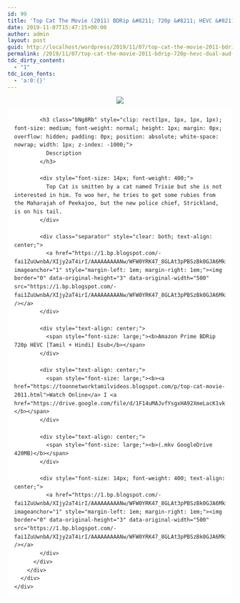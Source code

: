 ```yaml
---
id: 99
title: 'Top Cat The Movie (2011) BDRip &#8211; 720p &#8211; HEVC &#8211; Dual Aud [Tamil + Hindi] &#8211; x264 &#8211; 400MB Esub'
date: 2019-11-07T15:47:15+00:00
author: admin
layout: post
guid: http://localhost/wordpress/2019/11/07/top-cat-the-movie-2011-bdrip-720p-hevc-dual-aud-tamil-hindi-x264-400mb-esub/
permalink: /2019/11/07/top-cat-the-movie-2011-bdrip-720p-hevc-dual-aud-tamil-hindi-x264-400mb-esub/
tdc_dirty_content:
  - "1"
tdc_icon_fonts:
  - 'a:0:{}'
---
```

<div dir="ltr" style="text-align: left;" trbidi="on">
  <div class="separator" style="clear: both; text-align: center;">
    <a href="https://1.bp.blogspot.com/-7s6H9aKmS4w/XYSjfXhGZiI/AAAAAAAAAxw/fDL1dDXuFBcl1Ml4FZI_0h_LV_Z98IS8ACLcBGAsYHQ/s1600/latest-top-cat-movie-review-for-you.png" imageanchor="1" style="margin-left: 1em; margin-right: 1em;"><img border="0" data-original-height="774" data-original-width="1296" src="https://1.bp.blogspot.com/-7s6H9aKmS4w/XYSjfXhGZiI/AAAAAAAAAxw/fDL1dDXuFBcl1Ml4FZI_0h_LV_Z98IS8ACLcBGAsYHQ/s1600/latest-top-cat-movie-review-for-you.png" /></a>
  </div>
  
  <div class="mod" data-hveid="CBQQAA" data-md="50" data-ved="2ahUKEwi1pNnrkd_kAhWHeisKHYZnB1YQkCkwKHoECBQQAA" lang="en-IN" style="background-color: white; border-radius: 8px; clear: none; color: #222222; font-family: arial, sans-serif; font-style: normal; letter-spacing: normal; line-height: 1.57; padding-left: 15px; padding-right: 15px; padding-top: 0px; text-align: left; text-indent: 0px; text-transform: none; white-space: normal; word-spacing: 0px;">
    <div class="PZPZlf hb8SAc kno-fb-ctx" data-attrid="description" data-hveid="CBQQAQ" data-ved="2ahUKEwi1pNnrkd_kAhWHeisKHYZnB1YQziAoADAoegQIFBAB" style="margin: 13px 0px; overflow: hidden;">
      <div class="r-ixxYOv5_U_jk" jsl="$t t-oF0h478wPRI;$x 0;">
        <div class="kno-rdesc r-ihqqE2x8sArc" data-rtid="ihqqE2x8sArc" jsaction="sngtp:r.Eddvt4h-GI8;tp_btn:r.Eddvt4h-GI8" jsl="$t t-JgTEvN6zUII;$x 0;">
          <div>
            <h3 class="bNg8Rb" style="clip: rect(1px, 1px, 1px, 1px); font-size: medium; font-weight: normal; height: 1px; margin: 0px; overflow: hidden; padding: 0px; position: absolute; white-space: nowrap; width: 1px; z-index: -1000;">
            </h3>
            
            <h3 class="bNg8Rb" style="clip: rect(1px, 1px, 1px, 1px); font-size: medium; font-weight: normal; height: 1px; margin: 0px; overflow: hidden; padding: 0px; position: absolute; white-space: nowrap; width: 1px; z-index: -1000;">
              Description
            </h3>
            
            <div style="font-size: 14px; font-weight: 400;">
              Top Cat is smitten by a cat named Trixie but she is not interested in him. To woo her, he tries to get some rubies from the Maharajah of Peekajoo, but the new police chief, Strickland, is on his tail.
            </div>
            
            <div class="separator" style="clear: both; text-align: center;">
              <a href="https://1.bp.blogspot.com/-fai1ZuUwnbA/XIjy2aT4irI/AAAAAAAAANw/WFW0YRK47_8GLAt3pPBSzBk0GJA6Mk5fgCPcBGAYYCw/s1600/torrborder.gif" imageanchor="1" style="margin-left: 1em; margin-right: 1em;"><img border="0" data-original-height="3" data-original-width="500" src="https://1.bp.blogspot.com/-fai1ZuUwnbA/XIjy2aT4irI/AAAAAAAAANw/WFW0YRK47_8GLAt3pPBSzBk0GJA6Mk5fgCPcBGAYYCw/s1600/torrborder.gif" /></a>
            </div>
            
            <div style="text-align: center;">
              <span style="font-size: large;"><b>Amazon Prime BDRip 720p HEVC [Tamil + Hindi] Esub</b></span>
            </div>
            
            <div style="text-align: center;">
              <span style="font-size: large;"><b><a href="https://toonnetworktamilvideos.blogspot.com/p/top-cat-movie-2011.html">Watch Online</a> I <a href="https://drive.google.com/file/d/1F14uMAJvfYsgxHA92XmeLacK1vkfQkip/view">Download</a></b></span>
            </div>
            
            <div style="text-align: center;">
              <span style="font-size: large;"><b>(.mkv GoogleDrive 420MB)</b></span>
            </div>
            
            <div style="font-size: 14px; font-weight: 400; text-align: center;">
              <a href="https://1.bp.blogspot.com/-fai1ZuUwnbA/XIjy2aT4irI/AAAAAAAAANw/WFW0YRK47_8GLAt3pPBSzBk0GJA6Mk5fgCPcBGAYYCw/s1600/torrborder.gif" imageanchor="1" style="margin-left: 1em; margin-right: 1em;"><img border="0" data-original-height="3" data-original-width="500" src="https://1.bp.blogspot.com/-fai1ZuUwnbA/XIjy2aT4irI/AAAAAAAAANw/WFW0YRK47_8GLAt3pPBSzBk0GJA6Mk5fgCPcBGAYYCw/s1600/torrborder.gif" /></a>
            </div>
          </div>
        </div>
      </div>
    </div>
  </div>
</div>